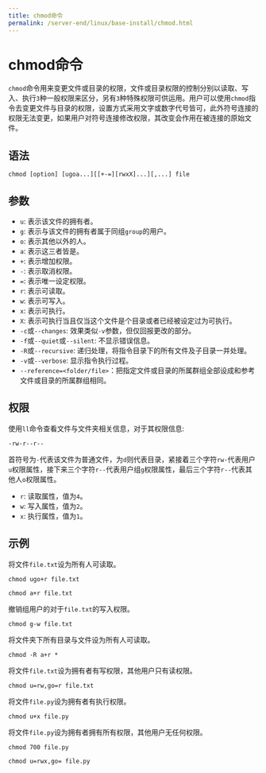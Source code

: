 ```yaml
---
title: chmod命令
permalink: /server-end/linux/base-install/chmod.html
---
```


# chmod命令

`chmod`命令用来变更文件或目录的权限，文件或目录权限的控制分别以读取、写入、执行`3`种一般权限来区分，另有`3`种特殊权限可供运用。用户可以使用`chmod`指令去变更文件与目录的权限，设置方式采用文字或数字代号皆可，此外符号连接的权限无法变更，如果用户对符号连接修改权限，其改变会作用在被连接的原始文件。

## 语法

```shell
chmod [option] [ugoa...][[+-=][rwxX]...][,...] file
```

## 参数

- `u`: 表示该文件的拥有者。
- `g`: 表示与该文件的拥有者属于同组`group`的用户。
- `o`: 表示其他以外的人。
- `a`: 表示这三者皆是。
- `+`: 表示增加权限。
- `-`: 表示取消权限。
- `=`: 表示唯一设定权限。
- `r`: 表示可读取。
- `w`: 表示可写入。
- `x`: 表示可执行。
- `X`: 表示可执行当且仅当这个文件是个目录或者已经被设定过为可执行。
- `-c`或`--changes`: 效果类似`-v`参数，但仅回报更改的部分。
- `-f`或`--quiet`或`--silent`: 不显示错误信息。
- `-R`或`--recursive`: 递归处理，将指令目录下的所有文件及子目录一并处理。
- `-v`或`--verbose`: 显示指令执行过程。
- `--reference=<folder/file>`：把指定文件或目录的所属群组全部设成和参考文件或目录的所属群组相同。

## 权限

使用`ll`命令查看文件与文件夹相关信息，对于其权限信息:

```shell
-rw-r--r--
```

首符号为`-`代表该文件为普通文件，为`d`则代表目录，紧接着三个字符`rw-`代表用户`u`权限属性，接下来三个字符`r--`代表用户组`g`权限属性，最后三个字符`r--`代表其他人`o`权限属性。

- `r`: 读取属性，值为`4`。
- `w`: 写入属性，值为`2`。
- `x`: 执行属性，值为`1`。

## 示例

将文件`file.txt`设为所有人可读取。

```shell
chmod ugo+r file.txt
```

```shell
chmod a+r file.txt
```

撤销组用户的对于`file.txt`的写入权限。

```shell
chmod g-w file.txt
```

将文件夹下所有目录与文件设为所有人可读取。

```shell
chmod -R a+r *
```

将文件`file.txt`设为拥有者有写权限，其他用户只有读权限。

```shell
chmod u=rw,go=r file.txt
```

将文件`file.py`设为拥有者有执行权限。

```shell
chmod u+x file.py
```

将文件`file.py`设为拥有者拥有所有权限，其他用户无任何权限。

```shell
chmod 700 file.py
```

```shell
chmod u=rwx,go= file.py
```
